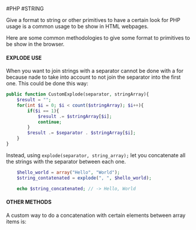 #PHP #STRING

Give a format to string or other primitives to have a certain look for PHP usage is a common usage to be show in HTML webpages. 

Here are some common methodologies to give some format to primitives to be show in the browser. 

#### EXPLODE USE

When you want to join strings with a separator cannot be done with a for because nade to take into account to not join the separator into the first one. 
This could be done this way: 

```PHP
public function CustomExplode(separator, stringArray){
	$result = ""; 
	for(int $i = 0; $i < count($stringArray); $i++){
		if($i == 1){
			$result .= $stringArray[$i]; 
			continue; 
		}
		$result .= $separator . $stringArray[$i]; 
	}
}
```

Instead, using `explode(separator, string_array);` let you concatenate all the strings with the separator between each one. 

```PHP
	$hello_world = array("Hello", "World"); 
	$string_contatenated = explode(", ", $hello_world); 

	echo $string_concatenated; // -> Hello, World 
```

#### OTHER METHODS

A custom way to do a concatenation with certain elements between array items is: 

```PHP
	
```